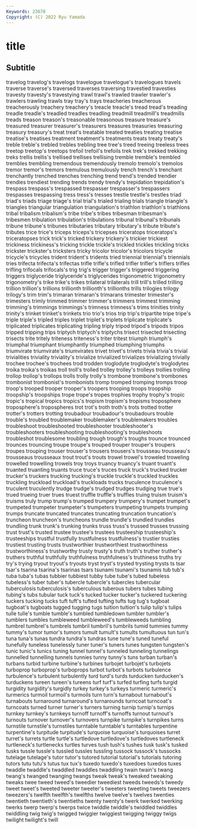 ```yaml
---
Keywords: 23678
Copyright: (C) 2022 Ryu Yamada
---
```



# title

## Subtitle

travelog travelog's travelogs travelogue travelogue's travelogues travels traverse traverse's traversed
traverses traversing travestied travesties travesty travesty's travestying trawl trawl's trawled
trawler trawler's trawlers trawling trawls tray tray's trays treacheries treacherous
treacherously treachery treachery's treacle treacle's tread tread's treading treadle treadle's
treadled treadles treadling treadmill treadmill's treadmills treads treason treason's treasonable
treasonous treasure treasure's treasured treasurer treasurer's treasurers treasures treasuries treasuring
treasury treasury's treat treat's treatable treated treaties treating treatise treatise's
treatises treatment treatment's treatments treats treaty treaty's treble treble's trebled
trebles trebling tree tree's treed treeing treeless trees treetop treetop's
treetops trefoil trefoil's trefoils trek trek's trekked trekking treks trellis
trellis's trellised trellises trellising tremble tremble's trembled trembles trembling tremendous
tremendously tremolo tremolo's tremolos tremor tremor's tremors tremulous tremulously trench
trench's trenchant trenchantly trenched trenches trenching trend trend's trended trendier
trendies trendiest trending trends trendy trendy's trepidation trepidation's trespass trespass's
trespassed trespasser trespasser's trespassers trespasses trespassing tress tress's tresses trestle
trestle's trestles triad triad's triads triage triage's trial trial's trialed
trialing trials triangle triangle's triangles triangular triangulation triangulation's triathlon triathlon's
triathlons tribal tribalism tribalism's tribe tribe's tribes tribesman tribesman's tribesmen
tribulation tribulation's tribulations tribunal tribunal's tribunals tribune tribune's tribunes tributaries
tributary tributary's tribute tribute's tributes trice trice's triceps triceps's tricepses
triceratops triceratops's triceratopses trick trick's tricked trickery trickery's trickier trickiest
trickiness trickiness's tricking trickle trickle's trickled trickles trickling tricks trickster
trickster's tricksters tricky tricolor tricolor's tricolors tricycle tricycle's tricycles trident
trident's tridents tried triennial triennial's triennials tries trifecta trifecta's trifectas
trifle trifle's trifled trifler trifler's triflers trifles trifling trifocals trifocals's
trig trig's trigger trigger's triggered triggering triggers triglyceride triglyceride's triglycerides
trigonometric trigonometry trigonometry's trike trike's trikes trilateral trilaterals trill trill's
trilled trilling trillion trillion's trillions trillionth trillionth's trillionths trills trilogies
trilogy trilogy's trim trim's trimaran trimaran's trimarans trimester trimester's trimesters
trimly trimmed trimmer trimmer's trimmers trimmest trimming trimming's trimmings trimmings's
trimness trimness's trims trinities trinity trinity's trinket trinket's trinkets trio
trio's trios trip trip's tripartite tripe tripe's triple triple's tripled
triples triplet triplet's triplets triplicate triplicate's triplicated triplicates triplicating tripling
triply tripod tripod's tripods tripos tripped tripping trips triptych triptych's
triptychs trisect trisected trisecting trisects trite tritely triteness triteness's triter
tritest triumph triumph's triumphal triumphant triumphantly triumphed triumphing triumphs triumvirate
triumvirate's triumvirates trivet trivet's trivets trivia trivia's trivial trivialities triviality
triviality's trivialize trivialized trivializes trivializing trivially trochee trochee's trochees trod
trodden troglodyte troglodyte's troglodytes troika troika's troikas troll troll's trolled
trolley trolley's trolleys trollies trolling trollop trollop's trollops trolls trolly
trolly's trombone trombone's trombones trombonist trombonist's trombonists tromp tromped tromping
tromps troop troop's trooped trooper trooper's troopers trooping troops troopship
troopship's troopships trope trope's tropes trophies trophy trophy's tropic tropic's
tropical tropics tropics's tropism tropism's tropisms troposphere troposphere's tropospheres trot
trot's troth troth's trots trotted trotter trotter's trotters trotting troubadour
troubadour's troubadours trouble trouble's troubled troublemaker troublemaker's troublemakers troubles troubleshoot
troubleshooted troubleshooter troubleshooter's troubleshooters troubleshooting troubleshooting's troubleshoots troubleshot troublesome troubling
trough trough's troughs trounce trounced trounces trouncing troupe troupe's trouped
trouper trouper's troupers troupes trouping trouser trouser's trousers trousers's trousseau
trousseau's trousseaus trousseaux trout trout's trouts trowel trowel's troweled troweling
trowelled trowelling trowels troy troys truancy truancy's truant truant's truanted
truanting truants truce truce's truces truck truck's trucked trucker trucker's
truckers trucking trucking's truckle truckle's truckled truckles truckling truckload truckload's
truckloads trucks truculence truculence's truculent truculently trudge trudge's trudged trudges
trudging true true's trued trueing truer trues truest truffle truffle's
truffles truing truism truism's truisms truly trump trump's trumped trumpery
trumpery's trumpet trumpet's trumpeted trumpeter trumpeter's trumpeters trumpeting trumpets trumping
trumps truncate truncated truncates truncating truncation truncation's truncheon truncheon's truncheons
trundle trundle's trundled trundles trundling trunk trunk's trunking trunks truss
truss's trussed trusses trussing trust trust's trusted trustee trustee's trustees
trusteeship trusteeship's trusteeships trustful trustfully trustfulness trustfulness's trustier trusties trustiest
trusting trusts trustworthier trustworthiest trustworthiness trustworthiness's trustworthy trusty trusty's truth
truth's truther truther's truthers truthful truthfully truthfulness truthfulness's truthiness truths
try try's trying tryout tryout's tryouts tryst tryst's trysted trysting
trysts ts tsar tsar's tsarina tsarina's tsarinas tsars tsunami tsunami's
tsunamis tub tub's tuba tuba's tubas tubbier tubbiest tubby tube
tube's tubed tubeless tubeless's tuber tuber's tubercle tubercle's tubercles tubercular
tuberculosis tuberculosis's tuberculous tuberous tubers tubes tubing tubing's tubs tubular
tuck tuck's tucked tucker tucker's tuckered tuckering tuckers tucking tucks
tuft tuft's tufted tufting tufts tug tug's tugboat tugboat's tugboats
tugged tugging tugs tuition tuition's tulip tulip's tulips tulle tulle's
tumble tumble's tumbled tumbledown tumbler tumbler's tumblers tumbles tumbleweed tumbleweed's
tumbleweeds tumbling tumbrel tumbrel's tumbrels tumbril tumbril's tumbrils tumid tummies
tummy tummy's tumor tumor's tumors tumult tumult's tumults tumultuous tun
tun's tuna tuna's tunas tundra tundra's tundras tune tune's tuned
tuneful tunefully tuneless tunelessly tuner tuner's tuners tunes tungsten tungsten's
tunic tunic's tunics tuning tunnel tunnel's tunneled tunneling tunnelings tunnelled
tunnelling tunnels tunnies tunny tunny's tuns turban turban's turbans turbid
turbine turbine's turbines turbojet turbojet's turbojets turboprop turboprop's turboprops turbot
turbot's turbots turbulence turbulence's turbulent turbulently turd turd's turds turducken
turducken's turduckens tureen tureen's tureens turf turf's turfed turfing turfs
turgid turgidity turgidity's turgidly turkey turkey's turkeys turmeric turmeric's turmerics
turmoil turmoil's turmoils turn turn's turnabout turnabout's turnabouts turnaround turnaround's
turnarounds turncoat turncoat's turncoats turned turner turner's turners turning turnip
turnip's turnips turnkey turnkey's turnkeys turnoff turnoff's turnoffs turnout turnout's
turnouts turnover turnover's turnovers turnpike turnpike's turnpikes turns turnstile turnstile's
turnstiles turntable turntable's turntables turpentine turpentine's turpitude turpitude's turquoise turquoise's
turquoises turret turret's turrets turtle turtle's turtledove turtledove's turtledoves turtleneck
turtleneck's turtlenecks turtles turves tush tush's tushes tusk tusk's tusked
tusks tussle tussle's tussled tussles tussling tussock tussock's tussocks tutelage
tutelage's tutor tutor's tutored tutorial tutorial's tutorials tutoring tutors tutu
tutu's tutus tux tux's tuxedo tuxedo's tuxedoes tuxedos tuxes twaddle
twaddle's twaddled twaddles twaddling twain twain's twang twang's twanged twanging
twangs tweak tweak's tweaked tweaking tweaks twee tweed tweed's tweedier
tweediest tweeds tweeds's tweedy tweet tweet's tweeted tweeter tweeter's tweeters
tweeting tweets tweezers tweezers's twelfth twelfth's twelfths twelve twelve's twelves
twenties twentieth twentieth's twentieths twenty twenty's twerk twerked twerking twerks
twerp twerp's twerps twice twiddle twiddle's twiddled twiddles twiddling twig
twig's twigged twiggier twiggiest twigging twiggy twigs twilight twilight's twill
